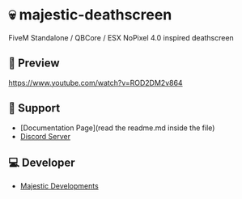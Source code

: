# 💀 majestic-deathscreen
FiveM Standalone / QBCore / ESX NoPixel 4.0 inspired deathscreen

## 👀 Preview
https://www.youtube.com/watch?v=ROD2DM2v864



## 🤝 Support
- [Documentation Page](read the readme.md inside the file)
- [Discord Server](https://discord.gg/SbjjtT9WsG)

## 💻 Developer
- [Majestic Developments](https://discord.gg/SbjjtT9WsG)
